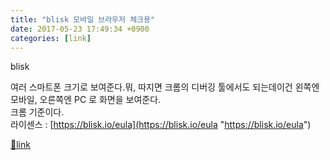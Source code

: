 ```yaml
---
title: "blisk 모바일 브라우저 체크용"
date: 2017-05-23 17:49:34 +0900
categories: [link]
---
```


blisk

여러 스마트폰 크기로 보여준다.뭐, 따지면 크롬의 디버깅 툴에서도 되는데이건 왼쪽엔 모바일, 오른쪽엔 PC 로 화면을 보여준다.  
크롬 기준이다.  
라이센스 : [https://blisk.io/eula](https://blisk.io/eula "https://blisk.io/eula")


[🔗link](http://www.mins01.com/mh/tech/read/1081)
